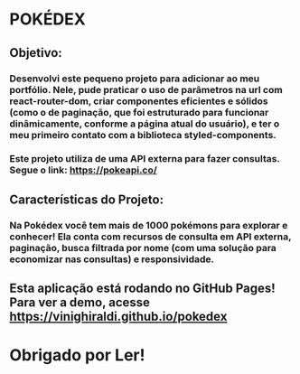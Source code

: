 # POKÉDEX

## Objetivo:

### Desenvolvi este pequeno projeto para adicionar ao meu portfólio. Nele, pude praticar o uso de parâmetros na url com react-router-dom, criar componentes eficientes e sólidos (como o de paginação, que foi estruturado para funcionar dinâmicamente, conforme a página atual do usuário), e ter o meu primeiro contato com a biblioteca styled-components.

### Este projeto utiliza de uma API externa para fazer consultas. Segue o link: https://pokeapi.co/

## Características do Projeto:

### Na Pokédex você tem mais de 1000 pokémons para explorar e conhecer! Ela conta com recursos de consulta em API externa, paginação, busca filtrada por nome (com uma solução para economizar nas consultas) e responsividade.

## Esta aplicação está rodando no GitHub Pages! Para ver a demo, acesse https://vinighiraldi.github.io/pokedex

# Obrigado por Ler!
